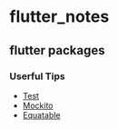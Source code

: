 # flutter_notes

## flutter packages

### Userful Tips

- [Test](https://github.com/melodypapa/flutter_notes/packages/Test.md)
- [Mockito](https://github.com/melodypapa/flutter_notes/packages/Mockito.md)
- [Equatable](https://github.com/melodypapa/flutter_notes/packages/Equatable.md)
